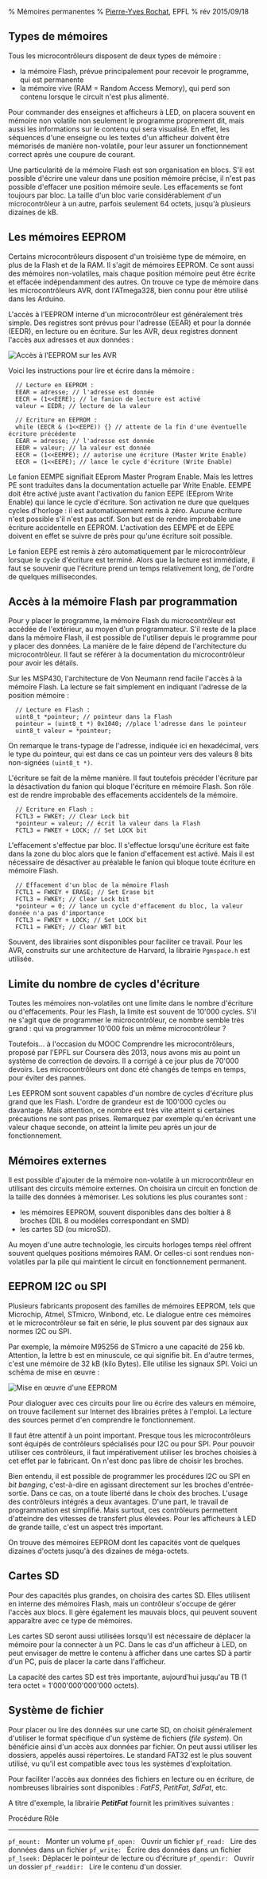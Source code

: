 % Mémoires permanentes
% [Pierre-Yves Rochat](mailto:pyr@pyr.ch), EPFL
% rév 2015/09/18


## Types de mémoires ###

Tous les microcontrôleurs disposent de deux types de mémoire :

* la mémoire Flash, prévue principalement pour recevoir le programme, qui est permanente
* la mémoire vive (RAM = Random Access Memory), qui perd son contenu lorsque le circuit n'est plus alimenté.

Pour commander des enseignes et afficheurs à LED, on placera souvent en mémoire non volatile non seulement le programme proprement dit, mais aussi les informations sur le contenu qui sera visualisé. En effet, les séquences d'une enseigne ou les textes d'un afficheur doivent être mémorisés de manière non-volatile, pour leur assurer un fonctionnement correct après une coupure de courant.

Une particularité de la mémoire Flash est son organisation en blocs. S'il est possible d'écrire une valeur dans une position mémoire précise, il n'est pas possible d'effacer une position mémoire seule. Les effacements se font toujours par bloc. La taille d'un bloc varie considérablement d'un microcontrôleur à un autre, parfois seulement 64 octets, jusqu'à plusieurs dizaines de kB.


## Les mémoires EEPROM ##

Certains microcontrôleurs disposent d'un troisième type de mémoire, en plus de la Flash et de la RAM. Il s'agit de mémoires EEPROM. Ce sont aussi des mémoires non-volatiles, mais chaque position mémoire peut être écrite et effacée indépendamment des autres. On trouve ce type de mémoire dans les microcontrôleurs AVR, dont l'ATmega328, bien connu pour être utilisé dans les Arduino.

L'accès à l'EEPROM interne d'un microcontrôleur est généralement très simple. Des registres sont prévus pour l'adresse (EEAR) et pour la donnée (EEDR), en lecture ou en écriture. Sur les AVR, deux registres donnent l'accès aux adresses et aux données :

![Accès à l'EEPROM sur les AVR](images/eeprom-avr.png "Accès à l'EEPROM sur les AVR")

Voici les instructions pour lire et écrire dans la mémoire :

~~~~~~~ { .c }
  // Lecture en EEPROM :
  EEAR = adresse; // l'adresse est donnée
  EECR = (1<<EERE); // le fanion de lecture est activé
  valeur = EEDR; // lecture de la valeur

  // Ecriture en EEPROM :
  while (EECR & (1<<EEPE)) {} // attente de la fin d'une éventuelle écriture précédente
  EEAR = adresse; // l'adresse est donnée
  EEDR = valeur; // la valeur est donnée
  EECR = (1<<EEMPE); // autorise une écriture (Master Write Enable)
  EECR = (1<<EEPE); // lance le cycle d'écriture (Write Enable)
~~~~~~~
<!-- retour au mode normal pour l'éditeur -->

Le fanion EEMPE signifiait EEprom Master Program Enable. Mais les lettres PE sont traduites dans la documentation actuelle par Write Enable. EEMPE doit être activé juste avant l'activation du fanion EEPE (EEprom Write Enable) qui lance le cycle d'écriture. Son activation ne dure que quelques cycles d'horloge : il est automatiquement remis à zéro. Aucune écriture n'est possible s'il n'est pas actif. Son but est de rendre improbable une écriture accidentelle en EEPROM. L'activation des EEMPE et de EEPE doivent en effet se suivre de près pour qu'une écriture soit possible.

Le fanion EEPE est remis à zéro automatiquement par le microcontrôleur lorsque le cycle d'écriture est terminé. Alors que la lecture est immédiate, il faut se souvenir que l'écriture prend un temps relativement long, de l'ordre de quelques millisecondes.


## Accès à la mémoire Flash par programmation ##

Pour y placer le programme, la mémoire Flash du microcontrôleur est accédée de l'extérieur, au moyen d'un programmateur. S'il reste de la place dans la mémoire Flash, il est possible de l'utiliser depuis le programme pour y placer des données. La manière de le faire dépend de l'architecture du microcontrôleur. Il faut se référer à la documentation du microcontrôleur pour avoir les détails.

Sur les MSP430, l'architecture de Von Neumann rend facile l'accès à la mémoire Flash. La lecture se fait simplement en indiquant l'adresse de la position mémoire :

~~~~~~~ { .c }
  // Lecture en Flash :
  uint8_t *pointeur; // pointeur dans la Flash
  pointeur = (uint8_t *) 0x1040; //place l'adresse dans le pointeur
  uint8_t valeur = *pointeur;
~~~~~~~
<!-- retour au mode normal pour l'éditeur -->

On remarque le trans-typage de l'adresse, indiquée ici en hexadécimal, vers le type du pointeur, qui est dans ce cas un pointeur vers des valeurs 8 bits non-signées `(uint8_t *)`.

L'écriture se fait de la même manière. Il faut toutefois précéder l'écriture par la désactivation du fanion qui bloque l'écriture en mémoire Flash. Son rôle est de rendre improbable des effacements accidentels de la mémoire.

~~~~~~~ { .c }
  // Ecriture en Flash :
  FCTL3 = FWKEY; // Clear Lock bit
  *pointeur = valeur; // écrit la valeur dans la Flash
  FCTL3 = FWKEY + LOCK; // Set LOCK bit
~~~~~~~
<!-- retour au mode normal pour l'éditeur -->

L'effacement s'effectue par bloc. Il s'effectue lorsqu'une écriture est faite dans la zone du bloc alors que le fanion d'effacement est activé. Mais il est nécessaire de désactiver au préalable le fanion qui bloque toute écriture en mémoire Flash.

~~~~~~~ { .c }
  // Effacement d'un bloc de la mémoire Flash
  FCTL1 = FWKEY + ERASE; // Set Erase bit
  FCTL3 = FWKEY; // Clear Lock bit
  *pointeur = 0; // lance un cycle d'effacement du bloc, la valeur donnée n'a pas d'importance
  FCTL3 = FWKEY + LOCK; // Set LOCK bit
  FCTL1 = FWKEY; // Clear WRT bit
~~~~~~~
<!-- retour au mode normal pour l'éditeur -->

Souvent, des librairies sont disponibles pour faciliter ce travail. Pour les AVR, construits sur une architecture de Harvard, la librairie `Pgmspace.h` est utilisée.


## Limite du nombre de cycles d'écriture ##

Toutes les mémoires non-volatiles ont une limite dans le nombre d'écriture ou d'effacements. Pour les Flash, la limite est souvent de 10'000 cycles. S'il ne s'agit que de programmer le microcontrôleur, ce nombre semble très grand : qui va programmer 10'000 fois un même microcontrôleur ?

Toutefois... à l'occasion du MOOC Comprendre les microcontrôleurs, proposé par l'EPFL sur Coursera dès 2013, nous avons mis au point un système de correction de devoirs. Il a corrigé à ce jour plus de 70'000 devoirs. Les microcontrôleurs ont donc été changés de temps en temps, pour éviter des pannes.

Les EEPROM sont souvent capables d'un nombre de cycles d'écriture plus grand que les Flash. L'ordre de grandeur est de 100'000 cycles ou davantage. Mais attention, ce nombre est très vite atteint si certaines précautions ne sont pas prises. Remarquez par exemple qu'en écrivant une valeur chaque seconde, on atteint la limite peu après un jour de fonctionnement.


## Mémoires externes ##

Il est possible d'ajouter de la mémoire non-volatile à un microcontrôleur en utilisant des circuits mémoire externes. On choisira un circuit en fonction de la taille des données à mémoriser. Les solutions les plus courantes sont :

* les mémoires EEPROM, souvent disponibles dans des boîtier à 8 broches (DIL 8 ou modèles correspondant en SMD)
* les cartes SD (ou microSD).

Au moyen d'une autre technologie, les circuits horloges temps réel offrent souvent quelques positions mémoires RAM. Or celles-ci sont rendues non-volatiles par la pile qui maintient le circuit en fonctionnement permanent.


## EEPROM I2C ou SPI ##

Plusieurs fabricants proposent des familles de mémoires EEPROM, tels que Microchip, Atmel, STmicro, Winbond, etc. Le dialogue entre ces mémoires et le microcontrôleur se fait en série, le plus souvent par des signaux aux normes I2C ou SPI.

Par exemple, la mémoire M95256 de STmicro a une capacité de 256 kb. Attention, la lettre b est en minuscule, ce qui signifie bit. En d'autre termes, c'est une mémoire de 32 kB (kilo Bytes). Elle utilise les signaux SPI. Voici un schéma de mise en œuvre :

![Mise en œuvre d'une EEPROM](images/m95256.png "Mise en œuvre d'une EEPROM")

Pour dialoguer avec ces circuits pour lire ou écrire des valeurs en mémoire, on trouve facilement sur Internet des librairies prêtes à l'emploi. La lecture des sources permet d'en comprendre le fonctionnement.

Il faut être attentif à un point important. Presque tous les microcontrôleurs sont équipés de contrôleurs spécialisés pour I2C ou pour SPI. Pour pouvoir utiliser ces contrôleurs, il faut impérativement utiliser les broches choisies à cet effet par le fabricant. On n'est donc pas libre de choisir les broches.

Bien entendu, il est possible de programmer les procédures I2C ou SPI en *bit banging*, c'est-à-dire en agissant directement sur les broches d'entrée-sortie. Dans ce cas, on a toute liberté dans le choix des broches. L'usage des contrôleurs intégrés a deux avantages. D'une part, le travail de programmation est simplifié. Mais surtout, ces contrôleurs permettent d'atteindre des vitesses de transfert plus élevées. Pour les afficheurs à LED de grande taille, c'est un aspect très important.

On trouve des mémoires EEPROM dont les capacités vont de quelques dizaines d'octets jusqu'à des dizaines de méga-octets.


## Cartes SD ##

Pour des capacités plus grandes, on choisira des cartes SD. Elles utilisent en interne des mémoires Flash, mais un contrôleur s'occupe de gérer l'accès aux blocs. Il gère également les mauvais blocs, qui peuvent souvent apparaître avec ce type de mémoires.

Les cartes SD seront aussi utilisées lorsqu'il est nécessaire de déplacer la mémoire pour la connecter à un PC. Dans le cas d'un afficheur à LED, on peut envisager de mettre le contenu à afficher dans une cartes SD à partir d'un PC, puis de placer la carte dans l'afficheur.

La capacité des cartes SD est très importante, aujourd’hui jusqu'au TB (1 tera octet = 1'000'000'000'000 octets).

## Système de fichier ##

Pour placer ou lire des données sur une carte SD, on choisit généralement d'utiliser le format spécifique d'un système de fichiers (*file system*). On bénéficie ainsi d'un accès aux données par fichier. On peut aussi utiliser les dossiers, appelés aussi répertoires. Le standard FAT32 est le plus souvent utilisé, vu qu'il est compatible avec tous les systèmes d'exploitation.

Pour faciliter l'accès aux données des fichiers en lecture ou en écriture, de nombreuses librairies sont disponibles : *FatFS*, *PetitFat*, *SdFat*, etc.

A titre d'exemple, la librairie **_PetitFat_** fournit les primitives suivantes :

Procédure        Rôle
---------------- ----------------------------
`pf_mount: `     Monter un volume
`pf_open: `      Ouvrir un fichier
`pf_read: `      Lire des données dans un fichier
`pf_write: `     Écrire des données dans un fichier
`pf_lseek:`      Déplacer le pointeur de lecture ou d'écriture
`pf_opendir: `   Ouvrir un dossier
`pf_readdir: `   Lire le contenu d'un dossier.





